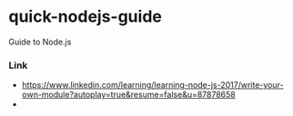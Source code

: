# quick-nodejs-guide
Guide to Node.js 



### Link 
- https://www.linkedin.com/learning/learning-node-js-2017/write-your-own-module?autoplay=true&resume=false&u=87878658
- 
